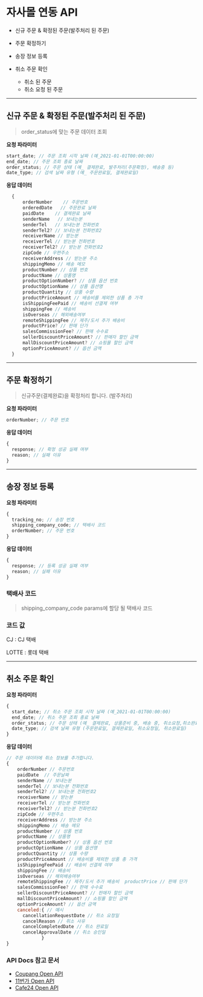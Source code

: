 <style>
  .container-lg{
  display:none
}
</style>

# 자사몰 연동 API

- 신규 주문 & 확정된 주문(발주처리 된 주문)

- 주문 확정하기

- 송장 정보 등록

* 취소 주문 확인

  - 취소 된 주문
  - 취소 요청 된 주문

---

## 신규 주문 & 확정된 주문(발주처리 된 주문)

> order_status에 맞는 주문 데이터 조회

**요청 파라미터**

```js
start_date; // 주문 조회 시작 날짜 (예_2021-01-01T00:00:00)
end_date; // 주문 조회 종료 날짜
order_status; // 주문 상태 (예_ 결제완료, 발주처리(주문확정), 배송중 등)
date_type; // 검색 날짜 유형 (예_ 주문완료일, 결제완료일)
```

**응답 데이터**

```js
  {
	  orderNumber    // 주문번호
	  orderedDate   // 주문완료 날짜
	  paidDate    // 결제완료 날짜
	  senderName   // 보내는분
	  senderTel   // 보내는분 전화번호
	  senderTel2? // 보내는분 전화번호2
	  receiverName // 받는분
	  receiverTel // 받는분 전화번호
	  receiverTel2? // 받는분 전화번호2
	  zipCode // 우편주소
	  receiverAddress // 받는분 주소
	  shippingMemo // 배송 메모
	  productNumber // 상품 번호
	  productName // 상품명
	  productOptionNumber? // 상품 옵션 번호
	  productOptionName // 상품 옵션명
	  productQuantity // 상품 수량
	  productPriceAmount // 배송비를 제외한 상품 총 가격
	  isShippingFeePaid // 배송비 선결제 여부
	  shippingFee // 배송비
	  isOverseas // 해외배송여부
	  remoteShippingFee // 제주/도서 추가 배송비
	  productPrice? // 판매 단가
	  salesCommissionFee? // 판매 수수료
	  sellerDiscountPriceAmount? // 판매자 할인 금액
	  mallDiscountPriceAmount? // 쇼핑몰 할인 금액
	  optionPriceAmount? // 옵션 금액
  }
```

---

## 주문 확정하기

> 신규주문(결제완료)을 확정처리 합니다. (발주처리)

**요청 파라미터**

```js
orderNumber; // 주문 번호
```

**응답 데이터**

```js
{
  response; // 확정 성공 실패 여부
  reason; // 실패 이유
}
```

---

## 송장 정보 등록

**요청 파라미터**

```js
{
  tracking_no; // 송장 번호
  shipping_company_code; // 택배사 코드
  orderNumber; // 주문 번호
}
```

**응답 데이터**

```js
{
  response; // 등록 성공 실패 여부
  reason; // 실패 이유
}
```

### 택배사 코드

> shipping_company_code params에 할당 될 택배사 코드

### 코드 값

CJ : CJ 택배

LOTTE : 롯데 택배

---

## 취소 주문 확인

**요청 파라미터**

```js
{
  start_date; // 취소 주문 조회 시작 날짜 (예_2021-01-01T00:00:00)
  end_date; // 취소 주문 조회 종료 날짜
  order_status; // 주문 상태 (예_ 결제완료, 상품준비 중, 배송 중, 취소요청,취소완료 등)
  date_type; // 검색 날짜 유형 (주문완료일, 결제완료일, 취소요청일, 취소완료일)
}
```

**응답 데이터**

```js
// 주문 데이터에 취소 정보를 추가합니다.
{
    orderNumber // 주문번호
    paidDate  // 주문날짜
    senderName // 보내는분
    senderTel // 보내는분 전화번호
    senderTel2? // 보내는분 전화번호2
    receiverName // 받는분
    receiverTel // 받는분 전화번호
    receiverTel2? // 받는분 전화번호2
    zipCode // 우편주소
    receiverAddress // 받는분 주소
    shippingMemo // 배송 메모
    productNumber // 상품 번호
    productName // 상품명
    productOptionNumber? // 상품 옵션 번호
    productOptionName // 상품 옵션명
    productQuantity // 상품 수량
    productPriceAmount // 배송비를 제외한 상품 총 가격
    isShippingFeePaid // 배송비 선결제 여부
    shippingFee // 배송비
    isOverseas // 해외배송여부
    remoteShippingFee // 제주/도서 추가 배송비  productPrice // 판매 단가
    salesCommissionFee? // 판매 수수료
    sellerDiscountPriceAmount? // 판매자 할인 금액
    mallDiscountPriceAmount? // 쇼핑몰 할인 금액
    optionPriceAmount? // 옵션 금액
    canceled:{ // 예시
      cancellationRequestDate // 취소 요청일
      cancelReason // 취소 사유
      cancelCompletedDate // 취소 완료일
      cancelApprovalDate // 취소 승인일
             }
}

```

### API Docs 참고 문서

- [Coupang Open API](https://developers.coupangcorp.com/hc/ko)
- [11번가 Open API](https://openapi.11st.co.kr/openapi/OpenApiFrontMain.tmall)
- [Cafe24 Open API](https://developers.cafe24.com/docs/api/admin/)
